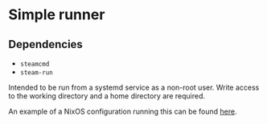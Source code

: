 # Simple runner

## Dependencies
- `steamcmd`
- `steam-run`

Intended to be run from a systemd service as a non-root user. Write access to the working directory and a home directory are required.

An example of a NixOS configuration running this can be found [here](https://github.com/johnviolano/nixos-system/blob/main/valheim-service.nix).

